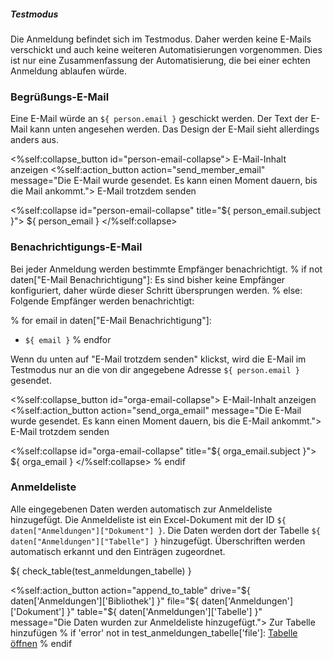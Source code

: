 <div class="alert alert-info" role="alert">
  <h5 class="alert-heading">Testmodus</h5>

  Die Anmeldung befindet sich im Testmodus. Daher werden keine E-Mails
  verschickt und auch keine weiteren Automatisierungen vorgenommen. Dies ist nur
  eine Zusammenfassung der Automatisierung, die bei einer echten Anmeldung
  ablaufen würde.
</div>

### Begrüßungs-E-Mail
Eine E-Mail würde an `${ person.email }` geschickt werden.
Der Text der E-Mail kann unten angesehen werden. Das Design der
E-Mail sieht allerdings anders aus.

<p>
  <%self:collapse_button id="person-email-collapse">
    E-Mail-Inhalt anzeigen
  </%self:collapse_button>
  <%self:action_button action="send_member_email"
                       message="Die E-Mail wurde gesendet. Es kann einen Moment dauern, bis die Mail ankommt.">
    E-Mail trotzdem senden
  </%self:action_button>
</p>

<%self:collapse id="person-email-collapse" title="${ person_email.subject }">
${ person_email }
</%self:collapse>

### Benachrichtigungs-E-Mail
Bei jeder Anmeldung werden bestimmte Empfänger benachrichtigt.
% if not daten["E-Mail Benachrichtigung"]:
Es sind bisher keine Empfänger konfiguriert, daher würde dieser Schritt
übersprungen werden.
% else:
Folgende Empfänger werden benachrichtigt:

% for email in daten["E-Mail Benachrichtigung"]:
  - `${ email }`
% endfor

Wenn du unten auf "E-Mail trotzdem senden" klickst, wird die E-Mail im Testmodus
nur an die von dir angegebene Adresse `${ person.email }` gesendet.

<p>
  <%self:collapse_button id="orga-email-collapse">
    E-Mail-Inhalt anzeigen
  </%self:collapse_button>
  <%self:action_button action="send_orga_email"
                       message="Die E-Mail wurde gesendet. Es kann einen Moment dauern, bis die E-Mail ankommt.">
    E-Mail trotzdem senden
  </%self:action_button>
</p>

<%self:collapse id="orga-email-collapse" title="${ orga_email.subject }">
${ orga_email }
</%self:collapse>
% endif

### Anmeldeliste
Alle eingegebenen Daten werden automatisch zur Anmeldeliste hinzugefügt. Die
Anmeldeliste ist ein Excel-Dokument mit der ID
`${ daten["Anmeldungen"]["Dokument"] }`. Die Daten werden dort der Tabelle
`${ daten["Anmeldungen"]["Tabelle"] }` hinzugefügt. Überschriften werden
automatisch erkannt und den Einträgen zugeordnet.

${ check_table(test_anmeldungen_tabelle) }

<p>
  <%self:action_button action="append_to_table"
                       drive="${ daten['Anmeldungen']['Bibliothek'] }"
                       file="${ daten['Anmeldungen']['Dokument'] }"
                       table="${ daten['Anmeldungen']['Tabelle'] }"
                       message="Die Daten wurden zur Anmeldeliste hinzugefügt.">
    Zur Tabelle hinzufügen
  </%self:action_button>
% if 'error' not in test_anmeldungen_tabelle['file']:
  <a class="btn btn-secondary btn-sm"
     target="_blank"
     href="${ test_anmeldungen_tabelle['file']['webUrl'] }">Tabelle öffnen</a>
% endif
</p>
